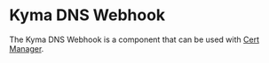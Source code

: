 # Kyma DNS Webhook

The Kyma DNS Webhook is a component that can be used with [Cert Manager](https://cert-manager.netlify.com/). 